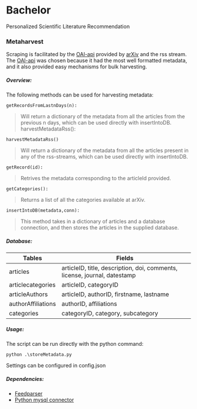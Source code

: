 # Bachelor
Personalized Scientific Literature Recommendation

### Metaharvest
Scraping is facilitated by the [OAI-api](https://arxiv.org/help/oa/index) provided by [arXiv](https://arxiv.org/) and the rss stream.  The [OAI-api](https://arxiv.org/help/oa/index) was chosen because it had the most well formatted metadata, and it also provided easy mechanisms for bulk harvesting.

##### Overview:
The following methods can be used for harvesting metadata:

``getRecordsFromLastnDays(n):``

>Will return a dictionary of the metadata from all the articles from the previous n days, which can be used directly with insertIntoDB. harvestMetadataRss():

``harvestMetadataRss()``

>Will return a dictionary of the metadata from all the articles present in any of the rss-streams, which can be used directly with insertIntoDB.

``getRecord(id):``

>Retrives the metadata corresponding to the articleId provided.

``getCategories():``

>Returns a list of all the categories available at arXiv.

``insertIntoDB(metadata,conn):``

>This method takes in a dictionary of articles and a database connection, and then stores the articles in the supplied database.
##### Database:

| Tables | Fields |
| ------------- | ------------- |
| articles  | articleID, title, description, doi, comments, license, journal, datestamp|
| articlecategories  | articleID, categoryID |
|articleAuthors| articleID, authorID, firstname, lastname|
|authorAffiliations| authorID, affiliations|
|categories| categoryID, category, subcategory|
   
##### Usage:
 The script can be run directly with the python command:
```console
python .\storeMetadata.py
```
Settings can be configured in config.json
##### Dependencies: 
- [Feedparser](https://github.com/kurtmckee/feedparser)
- [Python mysql connector](https://github.com/mysql/mysql-connector-python)

  
